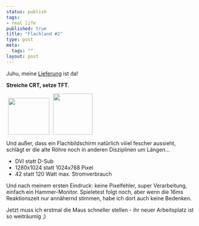 ```yaml
--- 
status: publish
tags: 
- real life
published: true
title: "Flachland #2"
type: post
meta: 
  tags: ""
layout: post
---
```

<p>Juhu, meine <a target="_BLANK" href="http://fredericiana.de/archives/58_Flachland.html" title="http://fredericiana.de/archives/58_Flachland.html" onmouseover="window.status='http://fredericiana.de/archives/58_Flachland.html';return true;" onmouseout="window.status='';return true;">Lieferung</a> ist da!</p>

<p><b>Streiche CRT, setze TFT</b>.</p>

<p><a href='/uploads/equipment/fredcrt.jpg'><img width="110" height="98" border="0" hspace="5" src="/wp-content/olduploads/equipment/fredcrt.serendipityThumb.jpg" alt=""  /></a><a href='/uploads/equipment/fredtft.jpg'><img width="105" height="110" border="0" hspace="5" src="/wp-content/olduploads/equipment/fredtft.serendipityThumb.jpg" alt=""  /></a></p>

<p>Und außer, dass ein Flachbildschirm natürlich viiiel fescher aussieht, schlägt er die alte Röhre noch in anderen Disziplinen um Längen...</p>

<ul>
    <li>DVI statt D-Sub</li>
    <li>1280x1024 statt 1024x768 Pixel</li>
    <li>42 statt 120 Watt max. Stromverbrauch</li>
</ul>
<p>Und nach meinem ersten Eindruck: keine Pixelfehler, super Verarbeitung, einfach ein Hammer-Monitor. Spieletest folgt noch, aber wenn die 16ms Reaktionszeit nur annähernd stimmen, habe ich dort auch keine Bedenken.</p>

<p>Jetzt muss ich erstmal die Maus schneller stellen - ihr neuer Arbeitsplatz ist so weiträumig ;)</p>

